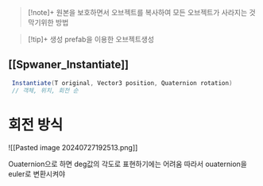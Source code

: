 > [!note]+ 
> 원본을 보호하면서 오브젝트를 복사하여 모든 오브젝트가 사라지는 것 막기위한 방법


> [!tip]+ 생성
> prefab을 이용한 오브젝트생성

## [[Spwaner_Instantiate]]

```cs
 Instantiate(T original, Vector3 position, Quaternion rotation)
 // 객체, 위치, 회전 순
```

# 회전 방식

![[Pasted image 20240727192513.png]]

Ouaternion으로 하면 deg값의 각도로 표현하기에는 어려움 따라서 ouaternion을 euler로 변환시켜야


